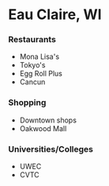 # Eau Claire, WI

### Restaurants
- Mona Lisa's
- Tokyo's
- Egg Roll Plus
- Cancun
### Shopping
- Downtown shops
- Oakwood Mall

### Universities/Colleges
- UWEC
- CVTC
